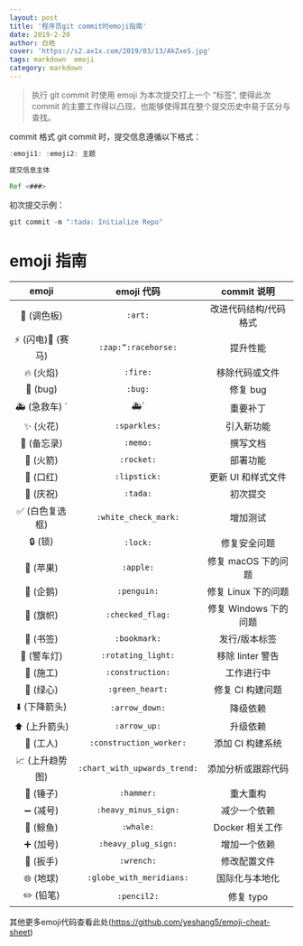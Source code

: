 ```yaml
---
layout: post
title: '程序员git commit时emoji指南'
date: 2019-2-20
author: 白皓
cover: 'https://s2.ax1x.com/2019/03/13/AkZxeS.jpg'
tags: markdown  emoji
category: markdown
---
```

  
> 执行 git commit 时使用 emoji 为本次提交打上一个 “标签”, 使得此次 commit 的主要工作得以凸现，也能够使得其在整个提交历史中易于区分与查找。

commit 格式
git commit 时，提交信息遵循以下格式：
```java
:emoji1: :emoji2: 主题

提交信息主体

Ref <###>
```

初次提交示例：
```java
git commit -m ":tada: Initialize Repo"
```

#   emoji 指南

|     emoji    |   emoji 代码   |    commit 说明    |
|   :------:   |    :------:    |    :------:      | 
|:art: (调色板) |  ```:art:``` |改进代码结构/代码格式|
|:zap: (闪电):racehorse: (赛马) |`:zap:“:racehorse:`|提升性能|
|:fire: (火焰)    |`:fire:`|  移除代码或文件 |
|:bug: (bug)    |`:bug:`|   修复 bug|
|:ambulance: (急救车)  `|:ambulance:`| 重要补丁 |
|:sparkles: (火花)    |`:sparkles:`|  引入新功能|
|:memo: (备忘录)    |`:memo:`| 撰写文档|
|:rocket: (火箭)   |`:rocket:`|   部署功能|
|:lipstick: (口红)    |`:lipstick:`|  更新 UI 和样式文件|
|:tada: (庆祝)    |`:tada:`|  初次提交|
|:white_check_mark: (白色复选框) |`:white_check_mark:`|  增加测试 |
|:lock: (锁)     |`:lock:`|  修复安全问题|
|:apple: (苹果)   |`:apple:`| 修复 macOS 下的问题|
|:penguin: (企鹅) |`:penguin:`|   修复 Linux 下的问题|
|:checkered_flag: (旗帜)  |`:checked_flag:`|  修复 Windows 下的问题|
|:bookmark: (书签)    |`:bookmark:`|  发行/版本标签|
|:rotating_light: (警车灯) |`:rotating_light:`|    移除 linter 警告 |
|:construction: (施工)    |`:construction:` |  工作进行中 |
|:green_heart: (绿心) |`:green_heart:`|   修复 CI 构建问题  |
|:arrow_down: (下降箭头)    |`:arrow_down:` |    降级依赖|
|:arrow_up: (上升箭头)  |`:arrow_up:`   |升级依赖|
|:construction_worker: (工人) | `:construction_worker:`  | 添加 CI 构建系统 |
|:chart_with_upwards_trend: (上升趋势图) |`:chart_with_upwards_trend:`|  添加分析或跟踪代码 |
|:hammer: (锤子)| `:hammer:`| 重大重构|
|:heavy_minus_sign: (减号) |   `:heavy_minus_sign:` |   减少一个依赖 |
|:whale: (鲸鱼) | `:whale:`   | Docker 相关工作|
|:heavy_plus_sign: (加号) |   `:heavy_plug_sign:`  | 增加一个依赖 |
|:wrench: (扳手)   | `:wrench:` | 修改配置文件|
|:globe_with_meridians: (地球)|   `:globe_with_meridians:` |国际化与本地化 |
|:pencil2: (铅笔)|    `:pencil2:`  | 修复 typo |

其他更多emoji代码查看此处(https://github.com/yeshang5/emoji-cheat-sheet)